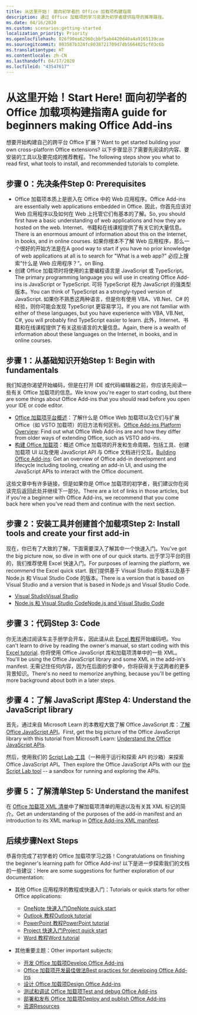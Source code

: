 ```yaml
---
title: 从这里开始！ 面向初学者的 Office 加载项构建指南
description: 通过 Office 加载项的学习资源为初学者提供指导的推荐路径。
ms.date: 04/16/2020
ms.custom: scenarios:getting-started
localization_priority: Priority
ms.openlocfilehash: 026f90ea62960cbbf5ab4420d40a4a9165139cae
ms.sourcegitcommit: 803587b324fc8038721709d7db5664025cf03c6b
ms.translationtype: HT
ms.contentlocale: zh-CN
ms.lasthandoff: 04/17/2020
ms.locfileid: "43547617"
---
```

# <a name="start-here-a-guide-for-beginners-making-office-add-ins"></a><span data-ttu-id="3a537-104">从这里开始！</span><span class="sxs-lookup"><span data-stu-id="3a537-104">Start Here!</span></span> <span data-ttu-id="3a537-105">面向初学者的 Office 加载项构建指南</span><span class="sxs-lookup"><span data-stu-id="3a537-105">A guide for beginners making Office Add-ins</span></span>

<span data-ttu-id="3a537-106">想要开始构建自己的跨平台 Office 扩展？</span><span class="sxs-lookup"><span data-stu-id="3a537-106">Want to get started building your own cross-platform Office extensions?</span></span> <span data-ttu-id="3a537-107">以下步骤显示了需要先阅读的内容、要安装的工具以及要完成的推荐教程。</span><span class="sxs-lookup"><span data-stu-id="3a537-107">The following steps show you what to read first, what tools to install, and recommended tutorials to complete.</span></span>

## <a name="step-0-prerequisites"></a><span data-ttu-id="3a537-108">步骤 0：先决条件</span><span class="sxs-lookup"><span data-stu-id="3a537-108">Step 0: Prerequisites</span></span>

- <span data-ttu-id="3a537-109">Office 加载项本质上是嵌入在 Office 中的 Web 应用程序。</span><span class="sxs-lookup"><span data-stu-id="3a537-109">Office Add-ins are essentially web applications embedded in Office.</span></span> <span data-ttu-id="3a537-110">因此，你首先应该对 Web 应用程序以及如何在 Web 上托管它们有基本的了解。</span><span class="sxs-lookup"><span data-stu-id="3a537-110">So, you should first have a basic understanding of web applications and how they are hosted on the web.</span></span> <span data-ttu-id="3a537-111">Internet、书籍和在线课程提供了有关它的大量信息。</span><span class="sxs-lookup"><span data-stu-id="3a537-111">There is an enormous amount of information about this on the Internet, in books, and in online courses.</span></span> <span data-ttu-id="3a537-112">如果你根本不了解 Web 应用程序，那么一个很好的开始方法是在</span><span class="sxs-lookup"><span data-stu-id="3a537-112">A good way to start if you have no prior knowledge of web applications at all is to search for "What is a web app?"</span></span> <span data-ttu-id="3a537-113">必应上搜索“什么是 Web 应用程序？”。</span><span class="sxs-lookup"><span data-stu-id="3a537-113">on Bing.</span></span>
- <span data-ttu-id="3a537-114">创建 Office 加载项时将使用的主要编程语言是 JavaScript 或 TypeScript。</span><span class="sxs-lookup"><span data-stu-id="3a537-114">The primary programming language you will use in creating Office Add-ins is JavaScript or TypeScript.</span></span> <span data-ttu-id="3a537-115">可将 TypeScript 视为 JavaScript 的强类型版本。</span><span class="sxs-lookup"><span data-stu-id="3a537-115">You can think of TypeScript as a strongly-typed version of JavaScript.</span></span> <span data-ttu-id="3a537-116">如果你不熟悉这两种语言，但是你有使用 VBA、VB.Net、C# 的经验，则你可能会发现 TypeScript 更容易学习。</span><span class="sxs-lookup"><span data-stu-id="3a537-116">If you are not familiar with either of these languages, but you have experience with VBA, VB.Net, C#, you will probably find TypeScript easier to learn.</span></span> <span data-ttu-id="3a537-117">此外，Internet、书籍和在线课程提供了有关这些语言的大量信息。</span><span class="sxs-lookup"><span data-stu-id="3a537-117">Again, there is a wealth of information about these languages on the Internet, in books, and in online courses.</span></span>

## <a name="step-1-begin-with-fundamentals"></a><span data-ttu-id="3a537-118">步骤 1：从基础知识开始</span><span class="sxs-lookup"><span data-stu-id="3a537-118">Step 1: Begin with fundamentals</span></span>

<span data-ttu-id="3a537-119">我们知道你渴望开始编码，但是在打开 IDE 或代码编辑器之前，你应该先阅读一些有关 Office 加载项的信息。</span><span class="sxs-lookup"><span data-stu-id="3a537-119">We know you're eager to start coding, but there are some things about Office Add-ins that you should read before you open your IDE or code editor.</span></span>

- <span data-ttu-id="3a537-120">[Office 加载项平台概述](office-add-ins.md)：了解什么是 Office Web 加载项以及它们与扩展 Office（如 VSTO 加载项）的旧方法有何区别。</span><span class="sxs-lookup"><span data-stu-id="3a537-120">[Office Add-ins Platform Overview](office-add-ins.md): Find out what Office Web Add-ins are and how they differ from older ways of extending Office, such as VSTO add-ins.</span></span>
- <span data-ttu-id="3a537-121">[构建 Office 加载项](office-add-ins-fundamentals.md)：概述 Office 加载项的开发和生命周期，包括工具、创建加载项 UI 以及使用 JavaScript API 与 Office 文档进行交互。</span><span class="sxs-lookup"><span data-stu-id="3a537-121">[Building Office Add-ins](office-add-ins-fundamentals.md): Get an overview of Office add-in development and lifecycle including tooling, creating an add-in UI, and using the JavaScript APIs to interact with the Office document.</span></span>

<span data-ttu-id="3a537-122">这些文章中有许多链接，但是如果你是 Office 加载项的初学者，我们建议你在阅读完后返回此处并继续下一部分。</span><span class="sxs-lookup"><span data-stu-id="3a537-122">There are a lot of links in those articles, but if you're a beginner with Office Add-ins, we recommend that you come back here when you've read them and continue with the next section.</span></span>

## <a name="step-2-install-tools-and-create-your-first-add-in"></a><span data-ttu-id="3a537-123">步骤 2：安装工具并创建首个加载项</span><span class="sxs-lookup"><span data-stu-id="3a537-123">Step 2: Install tools and create your first add-in</span></span>

<span data-ttu-id="3a537-124">现在，你已有了大致的了解，下面需要深入了解其中一个快速入门。</span><span class="sxs-lookup"><span data-stu-id="3a537-124">You've got the big picture now, so dive in with one of our quick starts.</span></span> <span data-ttu-id="3a537-125">出于学习平台的目的，我们推荐使用 Excel 快速入门。</span><span class="sxs-lookup"><span data-stu-id="3a537-125">For purposes of learning the platform, we recommend the Excel quick start.</span></span> <span data-ttu-id="3a537-126">我们提供基于 Visual Studio 的版本以及基于 Node.js 和 Visual Studio Code 的版本。</span><span class="sxs-lookup"><span data-stu-id="3a537-126">There is a version that is based on Visual Studio and a version that is based in Node.js and Visual Studio Code.</span></span>

- [<span data-ttu-id="3a537-127">Visual Studio</span><span class="sxs-lookup"><span data-stu-id="3a537-127">Visual Studio</span></span>](../quickstarts/excel-quickstart-jquery.md?tabs=visualstudio)
- [<span data-ttu-id="3a537-128">Node.js 和 Visual Studio Code</span><span class="sxs-lookup"><span data-stu-id="3a537-128">Node.js and Visual Studio Code</span></span>](../quickstarts/excel-quickstart-jquery.md?tabs=yeomangenerator)

## <a name="step-3-code"></a><span data-ttu-id="3a537-129">步骤 3：代码</span><span class="sxs-lookup"><span data-stu-id="3a537-129">Step 3: Code</span></span>

<span data-ttu-id="3a537-130">你无法通过阅读车主手册学会开车，因此请从此 [Excel 教程](../tutorials/excel-tutorial.md)开始编码吧。</span><span class="sxs-lookup"><span data-stu-id="3a537-130">You can't learn to drive by reading the owner's manual, so start coding with this [Excel tutorial](../tutorials/excel-tutorial.md).</span></span> <span data-ttu-id="3a537-131">你将使用 Office JavaScript 库和加载项清单中的一些 XML。</span><span class="sxs-lookup"><span data-stu-id="3a537-131">You'll be using the Office JavaScript library and some XML in the add-in's manifest.</span></span> <span data-ttu-id="3a537-132">无需记住任何内容，因为在后面的步骤中，你将获得关于这两者的更多背景知识。</span><span class="sxs-lookup"><span data-stu-id="3a537-132">There's no need to memorize anything, because you'll be getting more background about both in a later steps.</span></span>

## <a name="step-4-understand-the-javascript-library"></a><span data-ttu-id="3a537-133">步骤 4：了解 JavaScript 库</span><span class="sxs-lookup"><span data-stu-id="3a537-133">Step 4: Understand the JavaScript library</span></span>

<span data-ttu-id="3a537-134">首先，通过来自 Microsoft Learn 的本教程大致了解 Office JavaScript 库：[了解 Office JavaScript API](https://docs.microsoft.com/learn/modules/understand-office-javascript-apis/index)。</span><span class="sxs-lookup"><span data-stu-id="3a537-134">First, get the big picture of the Office JavaScript library with this tutorial from Microsoft Learn: [Understand the Office JavaScript APIs](https://docs.microsoft.com/learn/modules/understand-office-javascript-apis/index).</span></span>

<span data-ttu-id="3a537-135">然后，使用我们的 [Script Lab 工具](explore-with-script-lab.md)（一种用于运行和探索 API 的沙箱）来探索 Office JavaScript API。</span><span class="sxs-lookup"><span data-stu-id="3a537-135">Then explore the Office JavaScript APIs with our [the Script Lab tool](explore-with-script-lab.md) -- a sandbox for running and exploring the APIs.</span></span>

## <a name="step-5-understand-the-manifest"></a><span data-ttu-id="3a537-136">步骤 5：了解清单</span><span class="sxs-lookup"><span data-stu-id="3a537-136">Step 5: Understand the manifest</span></span>

<span data-ttu-id="3a537-137">在 [Office 加载项 XML 清单](../develop/add-in-manifests.md)中了解加载项清单的用途以及有关其 XML 标记的简介。</span><span class="sxs-lookup"><span data-stu-id="3a537-137">Get an understanding of the purposes of the add-in manifest and an introduction to its XML markup in [Office Add-ins XML manifest](../develop/add-in-manifests.md).</span></span>

## <a name="next-steps"></a><span data-ttu-id="3a537-138">后续步骤</span><span class="sxs-lookup"><span data-stu-id="3a537-138">Next Steps</span></span>

<span data-ttu-id="3a537-139">恭喜你完成了初学者的 Office 加载项学习之路！</span><span class="sxs-lookup"><span data-stu-id="3a537-139">Congratulations on finishing the beginner's learning path for Office Add-ins!</span></span> <span data-ttu-id="3a537-140">以下是进一步探索我们的文档的一些建议：</span><span class="sxs-lookup"><span data-stu-id="3a537-140">Here are some suggestions for further exploration of our documentation:</span></span>

- <span data-ttu-id="3a537-141">其他 Office 应用程序的教程或快速入门：</span><span class="sxs-lookup"><span data-stu-id="3a537-141">Tutorials or quick starts for other Office applications:</span></span>

  - [<span data-ttu-id="3a537-142">OneNote 快速入门</span><span class="sxs-lookup"><span data-stu-id="3a537-142">OneNote quick start</span></span>](../quickstarts/onenote-quickstart.md)
  - [<span data-ttu-id="3a537-143">Outlook 教程</span><span class="sxs-lookup"><span data-stu-id="3a537-143">Outlook tutorial</span></span>](/outlook/add-ins/addin-tutorial)
  - [<span data-ttu-id="3a537-144">PowerPoint 教程</span><span class="sxs-lookup"><span data-stu-id="3a537-144">PowerPoint tutorial</span></span>](../tutorials/powerpoint-tutorial.md)
  - [<span data-ttu-id="3a537-145">Project 快速入门</span><span class="sxs-lookup"><span data-stu-id="3a537-145">Project quick start</span></span>](../quickstarts/project-quickstart.md)
  - [<span data-ttu-id="3a537-146">Word 教程</span><span class="sxs-lookup"><span data-stu-id="3a537-146">Word tutorial</span></span>](../tutorials/word-tutorial.md)

- <span data-ttu-id="3a537-147">其他重要主题：</span><span class="sxs-lookup"><span data-stu-id="3a537-147">Other important subjects:</span></span>

  - [<span data-ttu-id="3a537-148">开发 Office 加载项</span><span class="sxs-lookup"><span data-stu-id="3a537-148">Develop Office Add-ins</span></span>](../develop/develop-overview.md)
  - [<span data-ttu-id="3a537-149">Office 加载项开发最佳做法</span><span class="sxs-lookup"><span data-stu-id="3a537-149">Best practices for developing Office Add-ins</span></span>](../concepts/add-in-development-best-practices.md)
  - [<span data-ttu-id="3a537-150">设计 Office 加载项</span><span class="sxs-lookup"><span data-stu-id="3a537-150">Design Office Add-ins</span></span>](../design/add-in-design.md)
  - [<span data-ttu-id="3a537-151">测试和调试 Office 加载项</span><span class="sxs-lookup"><span data-stu-id="3a537-151">Test and debug Office Add-ins</span></span>](../testing/test-debug-office-add-ins.md)
  - [<span data-ttu-id="3a537-152">部署和发布 Office 加载项</span><span class="sxs-lookup"><span data-stu-id="3a537-152">Deploy and publish Office Add-ins</span></span>](../publish/publish.md)
  - [<span data-ttu-id="3a537-153">资源</span><span class="sxs-lookup"><span data-stu-id="3a537-153">Resources</span></span>](../resources/resources-links-help.md)
